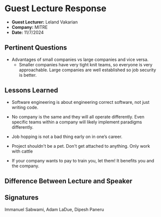# Guest Lecture Response
* **Guest Lecturer:** Leland Vakarian
* **Company:** MITRE
* **Date:** 11/7/2024

## Pertinent Questions
* Advantages of small companies vs large companies and vice versa.
   - Smaller companies have very tight knit teams, so everyone is very approachable. Large companies are well established so job security is better.

## Lessons Learned
* Software engineering is about engineering correct software, not just writing code.

* No company is the same and they will all operate differently. Even specific teams within a company will likely implement paradigms differently.
 
* Job hopping is not a bad thing early on in one’s career.

* Project shouldn't be a pet. Don't get attached to anything. Only work with cattle

* If your company wants to pay to train you, let them! It benefits you and the company.

## Difference Between Lecture and Speaker

## Signatures
Immanuel Sabwami, Adam LaDue, Dipesh Paneru
